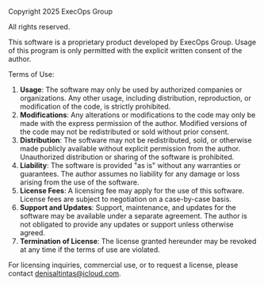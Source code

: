 Copyright 2025 ExecOps Group

All rights reserved.

This software is a proprietary product developed by ExecOps Group. Usage of this program is only permitted with the explicit written consent of the author.

Terms of Use:
1. **Usage**: The software may only be used by authorized companies or organizations. Any other usage, including distribution, reproduction, or modification of the code, is strictly prohibited.
2. **Modifications**: Any alterations or modifications to the code may only be made with the express permission of the author. Modified versions of the code may not be redistributed or sold without prior consent.
3. **Distribution**: The software may not be redistributed, sold, or otherwise made publicly available without explicit permission from the author. Unauthorized distribution or sharing of the software is prohibited.
4. **Liability**: The software is provided "as is" without any warranties or guarantees. The author assumes no liability for any damage or loss arising from the use of the software.
5. **License Fees**: A licensing fee may apply for the use of this software. License fees are subject to negotiation on a case-by-case basis.
6. **Support and Updates**: Support, maintenance, and updates for the software may be available under a separate agreement. The author is not obligated to provide any updates or support unless otherwise agreed.
7. **Termination of License**: The license granted hereunder may be revoked at any time if the terms of use are violated.

For licensing inquiries, commercial use, or to request a license, please contact denisaltintas@icloud.com.
